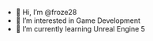 - 👋 Hi, I’m @froze28
- 👀 I’m interested in Game Development
- 🌱 I’m currently learning Unreal Engine 5

<!---
froze28/froze28 is a ✨ special ✨ repository because its `README.md` (this file) appears on your GitHub profile.
You can click the Preview link to take a look at your changes.
--->
